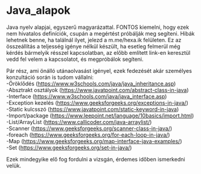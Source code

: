 # Java_alapok
Java nyelv alapjai, egyszerű magyarázattal.
FONTOS kiemelni, hogy ezek nem hivatalos definíciók, csupán a megértést próbálják meg segíteni.
Hibák lehetnek benne, ha találnál ilyet, jelezd a m.me/hexa.ik felületen.
Ez az összeállítás a teljesség igénye nélkül készült, ha esetleg felmerül még kérdés bármelyik résszel kapcsolatban, az előbb említett link-en keresztül vedd fel velem a kapcsolatot, és megpróbálok segíteni.  
  
Pár rész, ami önálló utánaolvasást igényel, ezek fedezését akár személyes konzultáció során is tudom vállalni:  
-Öröklődés (https://www.w3schools.com/java/java_inheritance.asp)  
-Absztrakt osztályok (https://www.javatpoint.com/abstract-class-in-java)  
-Interface (https://www.w3schools.com/java/java_interface.asp)  
-Exception kezelés (https://www.geeksforgeeks.org/exceptions-in-java/)  
-Static kulcsszó (https://www.javatpoint.com/static-keyword-in-java)  
-Import/package (https://www.leepoint.net/language/10basics/import.html)  
-List/ArrayList (https://www.callicoder.com/java-arraylist/)  
-Scanner (https://www.geeksforgeeks.org/scanner-class-in-java/)  
-foreach (https://www.geeksforgeeks.org/for-each-loop-in-java/)  
-Map (https://www.geeksforgeeks.org/map-interface-java-examples/)  
-Set (https://www.geeksforgeeks.org/set-in-java/)  
  
Ezek mindegyike elő fog fordulni a vizsgán, érdemes időben ismerkedni velük.
